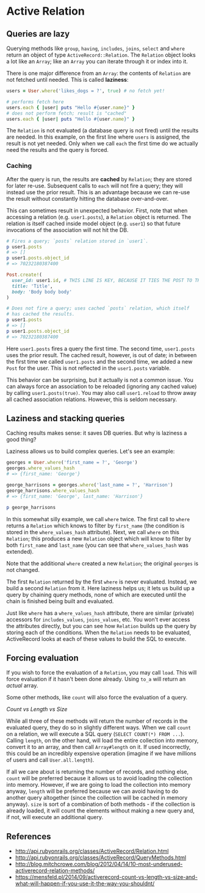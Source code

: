 # Active Relation

## Queries are lazy

Querying methods like `group`, `having`, `includes`, `joins`, `select`
and `where` return an object of type `ActiveRecord::Relation`. The
`Relation` object looks a lot like an `Array`; like an `Array` you can
iterate through it or index into it.

There is one major difference from an `Array`: the contents of
`Relation` are not fetched until needed. This is called **laziness**:

```ruby
users = User.where('likes_dogs = ?', true) # no fetch yet!

# performs fetch here
users.each { |user| puts "Hello #{user.name}" }
# does not perform fetch; result is "cached"
users.each { |user| puts "Hello #{user.name}" }
```

The `Relation` is not evaluated (a database query is not fired) until
the results are needed. In this example, on the first line where
`users` is assigned, the result is not yet needed. Only when we call
`each` the first time do we actually need the results and the query is
forced.

### Caching

After the query is run, the results are **cached** by `Relation`; they
are stored for later re-use. Subsequent calls to `each` will not fire
a query; they will instead use the prior result. This is an advantage
because we can re-use the result without constantly hitting the
database over-and-over.

This can sometimes result in unexpected behavior. First, note that
when accessing a relation (e.g. `user1.posts`), a `Relation` object
is returned. The relation is itself cached inside model object (e.g.
`user1`) so that future invocations of the association will not hit
the DB.

```ruby
# Fires a query; `posts` relation stored in `user1`.
p user1.posts
# => []
p user1.posts.object_id
# => 70232180387400

Post.create!(
  user_id: user1.id, # THIS LINE IS KEY, BECAUSE IT TIES THE POST TO THE USER IN THE DATABASE
  title: 'Title',
  body: 'Body body body'
)

# Does not fire a query; uses cached `posts` relation, which itself
# has cached the results.
p user1.posts
# => []
p user1.posts.object_id
# => 70232180387400
```

Here `user1.posts` fires a query the first time. The second time,
`user1.posts` uses the prior result. The cached result, however, is
out of date; in between the first time we called `user1.posts` and the
second time, we added a new `Post` for the user. This is not reflected
in the `user1.posts` variable.

This behavior can be surprising, but it actually is not a common
issue. You can always force an association to be reloaded (ignoring
any cached value) by calling `user1.posts(true)`. You may also call
`user1.reload` to throw away all cached association
relations. However, this is seldom necessary.

## Laziness and stacking queries

Caching results makes sense: it saves DB queries. But why is laziness
a good thing?

Laziness allows us to build complex queries. Let's see an example:

```ruby
georges = User.where('first_name = ?', 'George')
georges.where_values_hash
# => {first_name: 'George'}

george_harrisons = georges.where('last_name = ?', 'Harrison')
george_harrisons.where_values_hash
# => {first_name: 'George', last_name: 'Harrison'}

p george_harrisons
```

In this somewhat silly example, we call `where` twice. The first call
to `where` returns a `Relation` which knows to filter by `first_name`
(the condition is stored in the `where_values_hash` attribute). Next, we
call `where` on this `Relation`; this produces a new `Relation` object
which will know to filter by both `first_name` and `last_name` (you
can see that `where_values_hash` was extended).

Note that the additional `where` created a new `Relation`; the
original `georges` is not changed.

The first `Relation` returned by the first `where` is never
evaluated. Instead, we build a second `Relation` from it. Here
laziness helps us; it lets us build up a query by chaining query
methods, none of which are executed until the chain is finished being
built and evaluated.

Just like `where` has a `where_values_hash` attribute, there are similar (private)
accessors for `includes_values`, `joins_values`, etc. You won't ever
access the attributes directly, but you can see how `Relation` builds
up the query by storing each of the conditions. When the `Relation`
needs to be evaluated, ActiveRecord looks at each of these values to
build the SQL to execute.

## Forcing evaluation

If you wish to force the evaluation of a `Relation`, you may call
`load`. This will force
evaluation if it hasn't been done already. Using `to_a` will return
an *actual* array.

Some other methods, like `count` will also force the evaluation of a query.

*Count vs Length vs Size*

While all three of these methods will return the number of records in the evaluated query, they do so in slightly different ways. When we call `count` on a relation, we will execute a SQL query (`SELECT COUNT(*) FROM ...`). Calling `length`, on the other hand, will load the entire collection into memory, convert it to an array, and then call `Array#length` on it. If used incorrectly, this could be an incredibly expensive operation (imagine if we have millions of users and call `User.all.length`). 

If all we care about is returning the number of records, and nothing else, `count` will be preferred because it allows us to avoid loading the collection into memory. However, if we are going to load the collection into memory anyway, `length` will be preferred because we can avoid having to do another query altogether (since the collection will be cached in memory anyway). `size` is sort of a combination of both methods - if the collection is already loaded, it will count the elements without making a new query and, if not, will execute an additional query. 




## References

* http://api.rubyonrails.org/classes/ActiveRecord/Relation.html
* http://api.rubyonrails.org/classes/ActiveRecord/QueryMethods.html
* http://blog.mitchcrowe.com/blog/2012/04/14/10-most-underused-activerecord-relation-methods/
*  https://mensfeld.pl/2014/09/activerecord-count-vs-length-vs-size-and-what-will-happen-if-you-use-it-the-way-you-shouldnt/
